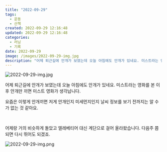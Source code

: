 ```yaml
---
title: "2022-09-29"
tags:
  - 운동
  - 산책
created: 2022-09-29 12:16:48
updated: 2022-09-29 12:16:48
categories:
  - 러닝
  - 기록
date: 2022-09-29
image: /images/2022-09-29-img.jpg
description: "어제 퇴근길에 안개가 보였는데 오늘 아침에도 안개가 있네요. 미스트라는 영화를 본 이후 안개만 끼면 미스트 영화가 생각납니다. 요즘은 이렇게 안개끼면 저게 안개인지 미세먼지인지 날씨 정보를 보기 전까지는 알 수가 없는 것 같아요. 어제랑 거의 비슷하게 돌았고 엘레베티어 대신 계단으로 걸"
---
```


![2022-09-29-img.jpg](/images/2022-09-29-img.jpg)
 
 

어제 퇴근길에 안개가 보였는데 오늘 아침에도 안개가 있네요. 미스트라는 영화를 본 이후 안개만 끼면 미스트 영화가 생각납니다.

요즘은 이렇게 안개끼면 저게 안개인지 미세먼지인지 날씨 정보를 보기 전까지는 알 수가 없는 것 같아요.

 

어제랑 거의 비슷하게 돌았고 엘레베티어 대신 계단으로 걸어 올라왔습니다. 다음주 쯤 되면 다시 뛰어도 되겠죠.

 
 ![2022-09-29-img.png](/images/2022-09-29-img.png)
